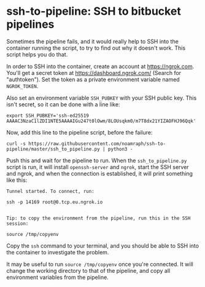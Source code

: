 # ssh-to-pipeline: SSH to bitbucket pipelines

Sometimes the pipeline fails, and it would really help to SSH into the container
running the script, to try to find out why it doesn't work. This script helps you do that.

In order to SSH into the container, create an account at https://ngrok.com.
You'll get a secret token at https://dashboard.ngrok.com/ (Search for "authtoken").
Set the token as a private environment variable named `NGROK_TOKEN`.

Also set an environment variable `SSH_PUBKEY` with your SSH public key. This
isn't secret, so it can be done with a line like:

```
export SSH_PUBKEY='ssh-ed25519 AAAAC3NzaC1lZDI1NTE5AAAAIGu247t0lOwm/8LOUsqkm0/m7T8dx21YIZAOFHJ96Qqk'
```

Now, add this line to the pipeline script, before the failure:

```
curl -s https://raw.githubusercontent.com/noamraph/ssh-to-pipeline/master/ssh_to_pipeline.py | python3 -
```

Push this and wait for the pipeline to run. When the `ssh_to_pipeline.py` script
is run, it will install `openssh-server` and `ngrok`, start the SSH server and
ngrok, and when the connection is established, it will print something like this:

```
Tunnel started. To connect, run:

ssh -p 14169 root@0.tcp.eu.ngrok.io


Tip: to copy the environment from the pipeline, run this in the SSH session:

source /tmp/copyenv
```

Copy the `ssh` command to your terminal, and you should be able to SSH into the container
to investigate the problem.

It may be useful to run `source /tmp/copyenv` once you're connected. It will change
the working directory to that of the pipeline, and copy all environment variables
from the pipeline.
